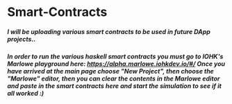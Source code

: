 # Smart-Contracts

##### I will be uploading various smart contracts to be used in future DApp projects..

##### In order to run the various haskell smart contracts you must go to IOHK's Marlowe playground here: https://alpha.marlowe.iohkdev.io/#/ Once you have arrived at the main page choose "New Project", then choose the "Marlowe" editor, then you can clear the contents in the Marlowe editor and paste in the smart contracts here and start the simulation to see if it all worked :)
